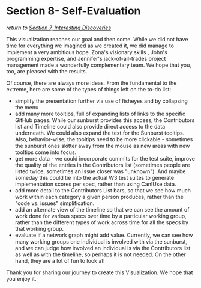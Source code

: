 # Section 8- Self-Evaluation

*return to [Section 7, Interesting Discoveries](discoveries.md)*

This visualization reaches our goal and then some.  While we did not have time for everything we imagined as we created it, we did manage to implement a very ambitious hope.  Zona's visionary skills , John's programming expertise, and Jennifer's jack-of-all-trades project management made a wonderfully complementary team.  We hope that you, too, are pleased with the results.

Of course, there are always more ideas.  From the fundamental to the extreme, here are some of the types of things left on the to-do list:

- simplify the presentation further via use of fisheyes and by collapsing the menu
- add many more tooltips, full of expanding lists of links to the specific GitHub pages.  While our sunburst provides this access, the Contributors list and Timeline could also provide direct access to the data underneath.  We could also expand the text for the Sunburst tooltips.  Also, behavior-wise, the tooltips need to be more clickable - sometimes the sunburst ones skitter away from the mouse as new areas with new tooltips come into focus.
- get more data - we could incorporate commits for the test suite, improve the quality of the entries in the Contributors list (sometimes people are listed twice, sometimes an issue closer was "unknown").  And maybe someday this could tie into the actual W3 test suites to generate implementation scores per spec, rather than using CanIUse data.
- add more detail to the Contributors List bars, so that we see how much work within each category a given person produces, rather than the "code vs. issues" simplification.
- add an alternate view of the timeline so that we can see the amount of work done for various specs over time by a particular working group, rather than the different types of work across time for all the specs by that working group.
- evaluate if a network graph might add value.  Currently, we can see how many working groups one individual is involved with via the sunburst, and we can judge how involved an individual is via the Contributors list as well as with the timeline, so perhaps it is not needed.  On the other hand, they are a lot of fun to look at!

Thank you for sharing our journey to create this Visualization.  We hope that you enjoy it.
